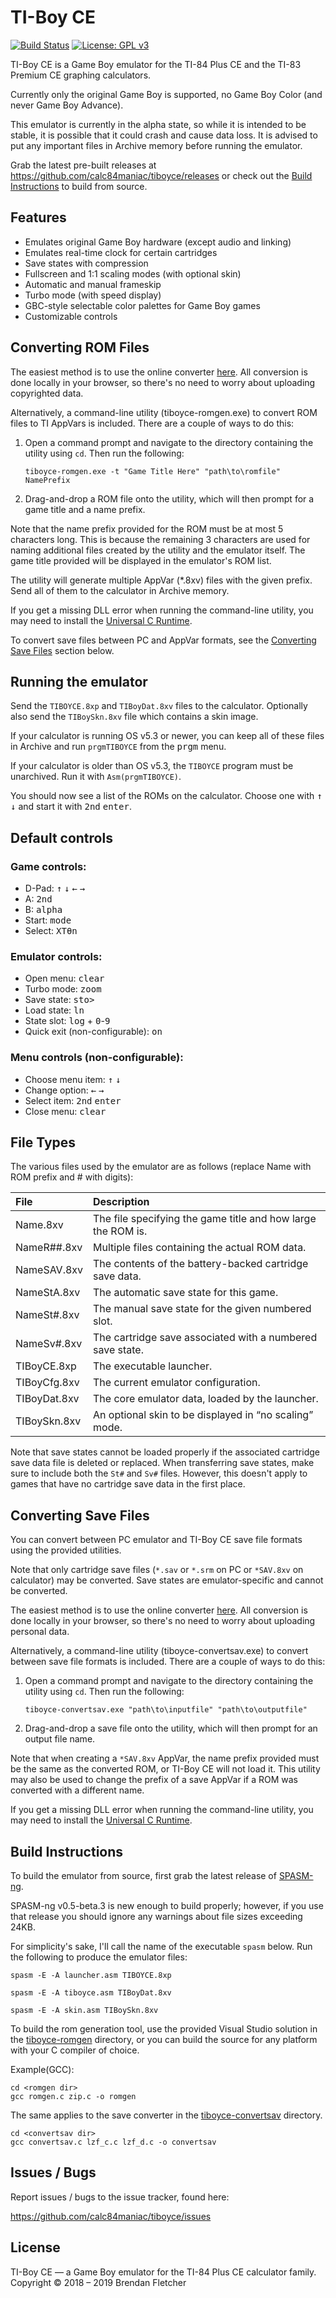 # TI-Boy CE

[![Build Status](https://travis-ci.org/calc84maniac/tiboyce.svg)](https://travis-ci.org/calc84maniac/tiboyce)
[![License: GPL v3](https://img.shields.io/badge/License-GPLv3-blue.svg)](https://www.gnu.org/licenses/gpl-3.0)

TI-Boy CE is a Game Boy emulator for the TI-84 Plus CE and the TI-83 Premium CE graphing calculators.

Currently only the original Game Boy is supported, no Game Boy Color (and never Game Boy Advance).

This emulator is currently in the alpha state, so while it is intended to be stable, it is possible that it could crash and cause data loss. It is advised to put any important files in Archive memory before running the emulator.

Grab the latest pre-built releases at <https://github.com/calc84maniac/tiboyce/releases> or check out the [Build Instructions](#build-instructions) to build from source.

## Features

*   Emulates original Game Boy hardware (except audio and linking)
*   Emulates real-time clock for certain cartridges
*   Save states with compression
*   Fullscreen and 1:1 scaling modes (with optional skin)
*   Automatic and manual frameskip
*   Turbo mode (with speed display)
*   GBC-style selectable color palettes for Game Boy games
*   Customizable controls

## Converting ROM Files

The easiest method is to use the online converter [here](https://calc84maniac.github.io/tiboyce/converter).
All conversion is done locally in your browser, so there's no need to worry about uploading copyrighted data.

Alternatively, a command-line utility (tiboyce-romgen.exe) to convert ROM files to TI AppVars is included. There are a couple of ways to do this:

1.  Open a command prompt and navigate to the directory containing the utility using `cd`. Then run the following:

        tiboyce-romgen.exe -t "Game Title Here" "path\to\romfile" NamePrefix

2.  Drag-and-drop a ROM file onto the utility, which will then prompt for a game title and a name prefix.

Note that the name prefix provided for the ROM must be at most 5 characters long. This is because the remaining 3 characters are used for naming additional files created by the utility and the emulator itself. The game title provided will be displayed in the emulator's ROM list.

The utility will generate multiple AppVar (*.8xv) files with the given prefix. Send all of them to the calculator in Archive memory.

If you get a missing DLL error when running the command-line utility, you may need to install the [Universal C Runtime](https://support.microsoft.com/en-us/help/2999226/update-for-universal-c-runtime-in-windows).

To convert save files between PC and AppVar formats, see the [Converting Save Files](#converting-save-files) section below.

## Running the emulator

Send the `TIBOYCE.8xp` and `TIBoyDat.8xv` files to the calculator. Optionally also send the `TIBoySkn.8xv` file which contains a skin image.

If your calculator is running OS v5.3 or newer, you can keep all of these files in Archive and run `prgmTIBOYCE` from the <kbd>prgm</kbd> menu.

If your calculator is older than OS v5.3, the `TIBOYCE` program must be unarchived. Run it with `Asm(prgmTIBOYCE)`.

You should now see a list of the ROMs on the calculator. Choose one with <kbd>↑</kbd> <kbd>↓</kbd> and start it with <kbd>2nd</kbd> <kbd>enter</kbd>.

## Default controls

### Game controls:
*   D-Pad: <kbd>↑</kbd> <kbd>↓</kbd> <kbd>←</kbd> <kbd>→</kbd>
*   A: <kbd>2nd</kbd>
*   B: <kbd>alpha</kbd>
*   Start: <kbd>mode</kbd>
*   Select: <kbd>XTθn</kbd>

### Emulator controls:
*   Open menu: <kbd>clear</kbd>
*   Turbo mode: <kbd>zoom</kbd>
*   Save state: <kbd>sto></kbd>
*   Load state: <kbd>ln</kbd>
*   State slot: <kbd>log</kbd> + <kbd>0</kbd>-<kbd>9</kbd>
*   Quick exit (non-configurable): <kbd>on</kbd>

### Menu controls (non-configurable):
*   Choose menu item: <kbd>↑</kbd> <kbd>↓</kbd>
*   Change option: <kbd>←</kbd> <kbd>→</kbd>
*   Select item: <kbd>2nd</kbd> <kbd>enter</kbd>
*   Close menu: <kbd>clear</kbd>

## File Types

The various files used by the emulator are as follows (replace Name with ROM prefix and # with digits):

| File         | Description                                                  |
|:-------------|:-------------------------------------------------------------|
| Name.8xv     | The file specifying the game title and how large the ROM is. |
| NameR##.8xv  | Multiple files containing the actual ROM data.               |
| NameSAV.8xv  | The contents of the battery-backed cartridge save data.      |
| NameStA.8xv  | The automatic save state for this game.                      |
| NameSt#.8xv  | The manual save state for the given numbered slot.           |
| NameSv#.8xv  | The cartridge save associated with a numbered save state.    |
| TIBoyCE.8xp  | The executable launcher.                                     |
| TIBoyCfg.8xv | The current emulator configuration.                          |
| TIBoyDat.8xv | The core emulator data, loaded by the launcher.              |
| TIBoySkn.8xv | An optional skin to be displayed in “no scaling” mode.       |

Note that save states cannot be loaded properly if the associated cartridge save data file is deleted or replaced. When transferring save states, make sure to include both the `St#` and `Sv#` files. However, this doesn't apply to games that have no cartridge save data in the first place.

## Converting Save Files

You can convert between PC emulator and TI-Boy CE save file formats using the provided utilities.

Note that only cartridge save files (`*.sav` or `*.srm` on PC or `*SAV.8xv` on calculator) may be converted. Save states are emulator-specific and cannot be converted.

The easiest method is to use the online converter [here](https://calc84maniac.github.io/tiboyce/saveconverter).
All conversion is done locally in your browser, so there's no need to worry about uploading personal data.

Alternatively, a command-line utility (tiboyce-convertsav.exe) to convert between save file formats is included. There are a couple of ways to do this:

1.  Open a command prompt and navigate to the directory containing the utility using `cd`. Then run the following:

        tiboyce-convertsav.exe "path\to\inputfile" "path\to\outputfile"

2.  Drag-and-drop a save file onto the utility, which will then prompt for an output file name.

Note that when creating a `*SAV.8xv` AppVar, the name prefix provided must be the same as the converted ROM, or TI-Boy CE will not load it. This utility may also be used to change the prefix of a save AppVar if a ROM was converted with a different name.

If you get a missing DLL error when running the command-line utility, you may need to install the [Universal C Runtime](https://support.microsoft.com/en-us/help/2999226/update-for-universal-c-runtime-in-windows).

## Build Instructions

To build the emulator from source, first grab the latest release of [SPASM-ng](https://github.com/alberthdev/spasm-ng/releases).

SPASM-ng v0.5-beta.3 is new enough to build properly; however, if you use that release you should ignore any warnings about file sizes exceeding 24KB.

For simplicity's sake, I'll call the name of the executable `spasm` below. Run the following to produce the emulator files:
```
spasm -E -A launcher.asm TIBOYCE.8xp

spasm -E -A tiboyce.asm TIBoyDat.8xv

spasm -E -A skin.asm TIBoySkn.8xv
```
To build the rom generation tool, use the provided Visual Studio solution in the [tiboyce-romgen](tiboyce-romgen) directory, or you can build the source for any platform with your C compiler of choice.

Example(GCC):
```
cd <romgen dir>
gcc romgen.c zip.c -o romgen
```
The same applies to the save converter in the [tiboyce-convertsav](tiboyce-convertsav) directory.
```
cd <convertsav dir>
gcc convertsav.c lzf_c.c lzf_d.c -o convertsav
```

## Issues / Bugs

Report issues / bugs to the issue tracker, found here:

<https://github.com/calc84maniac/tiboyce/issues>

## License

TI-Boy CE — a Game Boy emulator for the TI-84 Plus CE calculator family.
Copyright © 2018 – 2019 Brendan Fletcher
